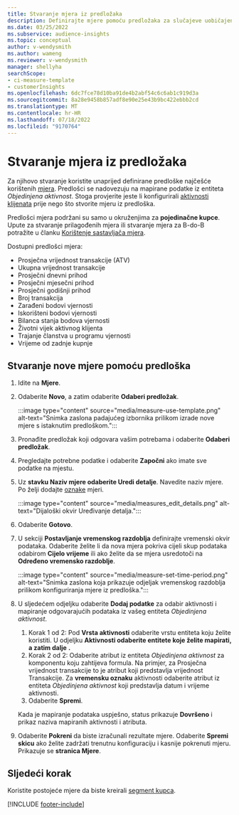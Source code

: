 ```yaml
---
title: Stvaranje mjera iz predložaka
description: Definirajte mjere pomoću predložaka za slučajeve uobičajene uporabe.
ms.date: 03/25/2022
ms.subservice: audience-insights
ms.topic: conceptual
author: v-wendysmith
ms.author: wameng
ms.reviewer: v-wendysmith
manager: shellyha
searchScope:
- ci-measure-template
- customerInsights
ms.openlocfilehash: 6dc7fce78d10ba91de4b2abf54c6c6ab1c919d3a
ms.sourcegitcommit: 8a28e9458b857adf8e90e25e43b9bc422ebbb2cd
ms.translationtype: MT
ms.contentlocale: hr-HR
ms.lasthandoff: 07/18/2022
ms.locfileid: "9170764"
---
```

# <a name="create-measures-from-templates"></a>Stvaranje mjera iz predložaka

Za njihovo stvaranje koristite unaprijed definirane predloške najčešće korištenih [mjera](measures.md). Predlošci se nadovezuju na mapirane podatke iz entiteta *Objedinjena aktivnost*. Stoga provjerite jeste li konfigurirali [aktivnosti klijenata](activities.md) prije nego što stvorite mjeru iz predloška.

Predlošci mjera podržani su samo u okruženjima za **pojedinačne kupce**. Upute za stvaranje prilagođenih mjera ili stvaranje mjera za B-do-B potražite u članku [Korištenje sastavljača mjera](measure-builder.md).

Dostupni predlošci mjera:
- Prosječna vrijednost transakcije (ATV)
- Ukupna vrijednost transakcije
- Prosječni dnevni prihod
- Prosječni mjesečni prihod
- Prosječni godišnji prihod
- Broj transakcija
- Zarađeni bodovi vjernosti
- Iskorišteni bodovi vjernosti
- Bilanca stanja bodova vjernosti
- Životni vijek aktivnog klijenta
- Trajanje članstva u programu vjernosti
- Vrijeme od zadnje kupnje

## <a name="build-a-new-measure-using-a-template"></a>Stvaranje nove mjere pomoću predloška

1. Idite na **Mjere**.

1. Odaberite **Novo**, a zatim odaberite **Odaberi predložak**.

   :::image type="content" source="media/measure-use-template.png" alt-text="Snimka zaslona padajućeg izbornika prilikom izrade nove mjere s istaknutim predloškom.":::

1. Pronađite predložak koji odgovara vašim potrebama i odaberite **Odaberi predložak**.

1. Pregledajte potrebne podatke i odaberite **Započni** ako imate sve podatke na mjestu.

1. Uz **stavku Naziv mjere odaberite Uredi detalje**. Navedite naziv mjere. Po želji dodajte [oznake](work-with-tags-columns.md#manage-tags) mjeri.

   :::image type="content" source="media/measures_edit_details.png" alt-text="Dijaloški okvir Uređivanje detalja.":::

1. Odaberite **Gotovo**.

1. U sekciji **Postavljanje vremenskog razdoblja** definirajte vremenski okvir podataka. Odaberite želite li da nova mjera pokriva cijeli skup podataka odabirom **Cijelo vrijeme** ili ako želite da se mjera usredotoči na **Određeno vremensko razdoblje**.

   :::image type="content" source="media/measure-set-time-period.png" alt-text="Snimka zaslona koja prikazuje odjeljak vremenskog razdoblja prilikom konfiguriranja mjere iz predloška.":::

1. U sljedećem odjeljku odaberite **Dodaj podatke** za odabir aktivnosti i mapiranje odgovarajućih podataka iz vašeg entiteta *Objedinjena aktivnost*.

    1. Korak 1 od 2: Pod **Vrsta aktivnosti** odaberite vrstu entiteta koju želite koristiti. U odjeljku **Aktivnosti odaberite entitete koje želite mapirati, a zatim dalje** **.**
    1. Korak 2 od 2: Odaberite atribut iz entiteta *Objedinjena aktivnost* za komponentu koju zahtijeva formula. Na primjer, za Prosječna vrijednost transakcije to je atribut koji predstavlja vrijednost Transakcije. Za **vremensku oznaku** aktivnosti odaberite atribut iz entiteta *Objedinjena aktivnost* koji predstavlja datum i vrijeme aktivnosti.
    1. Odaberite **Spremi**.

    Kada je mapiranje podataka uspješno, status prikazuje **Dovršeno** i prikaz naziva mapiranih aktivnosti i atributa.

1. Odaberite **Pokreni** da biste izračunali rezultate mjere. Odaberite **Spremi skicu** ako želite zadržati trenutnu konfiguraciju i kasnije pokrenuti mjeru. Prikazuje se **stranica Mjere**.

## <a name="next-step"></a>Sljedeći korak

Koristite postojeće mjere da biste kreirali [segment kupca](segments.md).

[!INCLUDE [footer-include](includes/footer-banner.md)]
